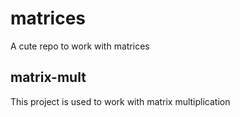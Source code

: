 # matrices
A cute repo to work with matrices

## matrix-mult
This project is used to work with matrix multiplication
